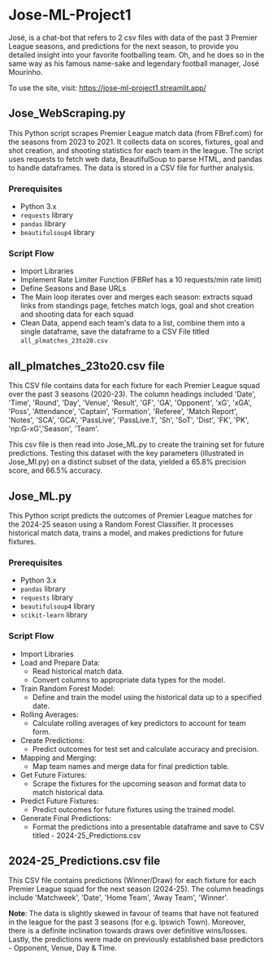 # Jose-ML-Project1
José, is a chat-bot that refers to 2 csv files with data of the past 3 Premier League seasons, and predictions for the next season, to provide you detailed insight into your favorite footballing team. Oh, and he does so in the same way as his famous name-sake and legendary football manager, José Mourinho.

To use the site, visit: https://jose-ml-project1.streamlit.app/

## Jose_WebScraping.py
This Python script scrapes Premier League match data (from FBref.com) for the seasons from 2023 to 2021. It collects data on scores, fixtures, goal and shot creation, and shooting statistics for each team in the league. The script uses requests to fetch web data, BeautifulSoup to parse HTML, and pandas to handle dataframes. The data is stored in a CSV file for further analysis.

### Prerequisites
- Python 3.x
- `requests` library
- `pandas` library
- `beautifulsoup4` library

### Script Flow
- Import Libraries
- Implement Rate Limiter Function (FBRef has a 10 requests/min rate limit)
- Define Seasons and Base URLs
- The Main loop iterates over and merges each season: extracts squad links from standings page, fetches match logs, goal and shot creation and shooting data for each squad
- Clean Data, append each team's data to a list, combine them into a single dataframe, save the dataframe to a CSV File titled `all_plmatches_23to20.csv`

## all_plmatches_23to20.csv file
This CSV file contains data for each fixture for each Premier League squad over the past 3 seasons (2020-23). The column headings included 'Date', 'Time', 'Round', 'Day', 'Venue', 'Result', 'GF', 'GA', 'Opponent', 'xG', 'xGA', 'Poss', 'Attendance', 'Captain', 'Formation', 'Referee', 'Match Report', 'Notes', 'SCA', 'GCA', 'PassLive', 'PassLive.1', 'Sh', 'SoT', 'Dist', 'FK', 'PK', 'np:G-xG','Season', 'Team'. 

This csv file is then read into Jose_ML.py to create the training set for future predictions. Testing this dataset with the key parameters (illustrated in Jose_Ml.py) on a distinct subset of the data, yielded a 65.8% precision score, and 66.5% accuracy.

## Jose_ML.py
This Python script predicts the outcomes of Premier League matches for the 2024-25 season using a Random Forest Classifier. It processes historical match data, trains a model, and makes predictions for future fixtures.

### Prerequisites
- Python 3.x
- `pandas` library
- `requests` library
- `beautifulsoup4` library
- `scikit-learn` library

### Script Flow
- Import Libraries
- Load and Prepare Data:
  - Read historical match data.
  - Convert columns to appropriate data types for the model.
- Train Random Forest Model:
  - Define and train the model using the historical data up to a specified date.
- Rolling Averages:
  - Calculate rolling averages of key predictors to account for team form.
- Create Predictions:
  - Predict outcomes for test set and calculate accuracy and precision.
- Mapping and Merging:
  - Map team names and merge data for final prediction table.
- Get Future Fixtures:
  - Scrape the fixtures for the upcoming season and format data to match historical data.
- Predict Future Fixtures:
  - Predict outcomes for future fixtures using the trained model.
- Generate Final Predictions:
  - Format the predictions into a presentable dataframe and save to CSV titled - 2024-25_Predictions.csv

## 2024-25_Predictions.csv file
This CSV file contains predictions (Winner/Draw) for each fixture for each Premier League squad for the next season (2024-25). The column headings include 'Matchweek', 'Date', 'Home Team', 'Away Team', 'Winner'. 

**Note**: The data is slightly skewed in favour of teams that have not featured in the league for the past 3 seasons (for e.g. Ipswich Town). Moreover, there is a definite inclination towards draws over definitive wins/losses. Lastly, the predictions were made on previously established base predictors - Opponent, Venue, Day & Time.
  
